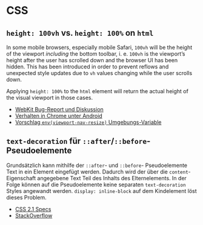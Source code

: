 # CSS

## `height: 100vh` vs. `height: 100%` on `html`

In some mobile browsers, especially mobile Safari, `100vh` will be the height of the viewport *including* the bottom toolbar, i. e. `100vh` is the viewport’s height after the user has scrolled down and the browser UI has been hidden. This has been introduced in order to prevent reflows and unexpected style updates due to `vh` values changing while the user scrolls down.

Applying `height: 100%` to the `html` element will return the actual height of the visual viewport in those cases.

* [WebKit Bug-Report und Diskussion](https://bugs.webkit.org/show_bug.cgi?id=141832)
* [Verhalten in Chrome unter Android](https://developers.google.com/web/updates/2016/12/url-bar-resizing)
* [Vorschlag `env(viewport-nav-resize)` Umgebungs-Variable](https://github.com/w3c/csswg-drafts/issues/2630)

## `text-decoration` für `::after`/`::before`-Pseudoelemente

Grundsätzlich kann mithilfe der `::after`- und `::before`- Pseudoelemente Text in ein Element eingefügt werden. Dadurch wird der über die `content`-Eigenschaft angegebene Text Teil des Inhalts des Elternelements. In der Folge können auf die Pseudoelemente keine separaten `text-decoration` Styles angewandt werden. `display: inline-block` auf dem Kindelement löst dieses Problem.
 
* [CSS 2.1 Specs](https://www.w3.org/TR/2011/REC-CSS2-20110607/selector.html#before-and-after)
* [StackOverflow](https://stackoverflow.com/questions/1238881/text-decoration-and-the-after-pseudo-element-revisited)
